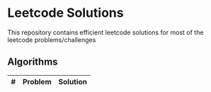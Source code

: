 # Leetcode Solutions 

This repository contains efficient leetcode solutions for most of the leetcode problems/challenges

## Algorithms 

| # | Problem          | Solution | 
|:---:|:-------------------------------------:|:------------------------------------------------------------------------------------------------------------------------------:|
